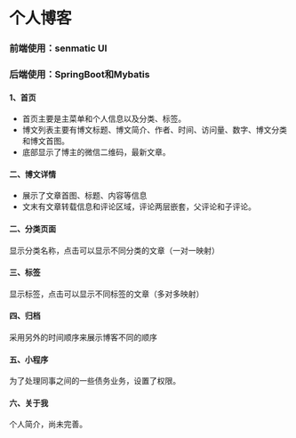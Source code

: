 # 个人博客

### 前端使用：senmatic UI

### 后端使用：SpringBoot和Mybatis

#### 1、首页

- 首页主要是主菜单和个人信息以及分类、标签。
- 博文列表主要有博文标题、博文简介、作者、时间、访问量、数字、博文分类和博文首图。
- 底部显示了博主的微信二维码，最新文章。

#### 二、博文详情

- 展示了文章首图、标题、内容等信息
- 文末有文章转载信息和评论区域，评论两层嵌套，父评论和子评论。

#### 二、分类页面

显示分类名称，点击可以显示不同分类的文章（一对一映射）

#### 三、标签

显示标签，点击可以显示不同标签的文章（多对多映射）

#### 四、归档

采用另外的时间顺序来展示博客不同的顺序

#### 五、小程序

为了处理同事之间的一些债务业务，设置了权限。

#### 六、关于我

个人简介，尚未完善。